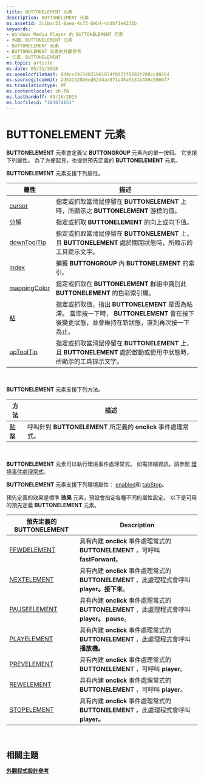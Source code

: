```yaml
---
title: BUTTONELEMENT 元素
description: BUTTONELEMENT 元素
ms.assetid: 2c1bac51-8aea-4c73-b9b4-4ddbf1e4231b
keywords:
- Windows Media Player 的 BUTTONELEMENT 元素
- 外觀，BUTTONELEMENT 元素
- BUTTONELEMENT 元素
- BUTTONELEMENT 元素的外觀參考
- 元素，BUTTONELEMENT
ms.topic: article
ms.date: 05/31/2018
ms.openlocfilehash: 0d4cc69154821981874f0072f6282f708cc4826d
ms.sourcegitcommit: 2d531328b6ed82d4ad971a45a5131b430c5866f7
ms.translationtype: MT
ms.contentlocale: zh-TW
ms.lasthandoff: 09/16/2019
ms.locfileid: "103674151"
---
```

# <a name="buttonelement-element"></a>BUTTONELEMENT 元素

**BUTTONELEMENT** 元素會定義父 **BUTTONGROUP** 元素內的單一按鈕。 它支援下列屬性。 為了方便起見，也提供預先定義的 **BUTTONELEMENT** 元素。

**BUTTONELEMENT** 元素支援下列屬性。



| 屬性                                      | 描述                                                                                                                                                                                                      |
|------------------------------------------------|------------------------------------------------------------------------------------------------------------------------------------------------------------------------------------------------------------------|
| [cursor](buttonelement-cursor.md)             | 指定或抓取當滑鼠停留在 **BUTTONELEMENT** 上時，所顯示之 **BUTTONELEMENT** 游標的值。                                                                                      |
| [分解](buttonelement-down.md)                 | 指定或抓取 **BUTTONELEMENT** 的向上或向下值。                                                                                                                                            |
| [downToolTip](buttonelement-downtooltip.md)   | 指定或抓取當滑鼠停留在 **BUTTONELEMENT** 上，且 **BUTTONELEMENT** 處於關閉狀態時，所顯示的工具提示文字。                                                                |
| [index](buttonelement-index.md)               | 捕獲 **BUTTONGROUP** 內 **BUTTONELEMENT** 的索引。                                                                                                                                         |
| [mappingColor](buttonelement-mappingcolor.md) | 指定或抓取在 **BUTTONELEMENT** 群組中識別此 **BUTTONELEMENT** 的色彩索引鍵。                                                                                                      |
| [粘](buttonelement-sticky.md)             | 指定或抓取值，指出 **BUTTONELEMENT** 是否為粘滯。 當您按一下時， **BUTTONELEMENT** 會在按下後變更狀態，並會維持在新狀態，直到再次按一下為止。 |
| [upToolTip](buttonelement-uptooltip.md)       | 指定或抓取當滑鼠停留在 **BUTTONELEMENT** 上，且 **BUTTONELEMENT** 處於啟動或使用中狀態時，所顯示的工具提示文字。                                                        |



 

**BUTTONELEMENT** 元素支援下列方法。



| 方法                           | 描述                                                            |
|----------------------------------|------------------------------------------------------------------------|
| [點擊](buttonelement-click.md) | 呼叫針對 **BUTTONELEMENT** 所定義的 **onclick** 事件處理常式。 |



 

**BUTTONELEMENT** 元素可以執行環境事件處理常式。 如需詳細資訊，請參閱 [環境事件處理常式](ambient-event-handlers.md)。

**BUTTONELEMENT** 元素支援下列環境屬性： [enabled](ambientattributes-enabled.md)和 [tabStop](ambientattributes-tabstop.md)。

預先定義的效果是標準 **效果** 元素，預設會指定各種不同的屬性設定。 以下是可用的預先定義 **BUTTONELEMENT** 元素。



| 預先定義的 BUTTONELEMENT         | Description                                                                                               |
|----------------------------------|-----------------------------------------------------------------------------------------------------------|
| [FFWDELEMENT](ffwdelement.md)   | 具有內建 **onclick** 事件處理常式的 **BUTTONELEMENT** ，可呼叫 **fastForward**。 |
| [NEXTELEMENT](nextelement.md)   | 具有內建 **onclick** 事件處理常式的 **BUTTONELEMENT** ，此處理程式會呼叫 **player。接下來**。        |
| [PAUSEELEMENT](pauseelement.md) | 具有內建 **onclick** 事件處理常式的 **BUTTONELEMENT** ，此處理程式會呼叫 **player。 pause**。       |
| [PLAYELEMENT](playerelement.md) | 具有內建 **onclick** 事件處理常式的 **BUTTONELEMENT** ，此處理程式會呼叫 **播放機。**        |
| [PREVELEMENT](prevelement.md)   | 具有內建 **onclick** 事件處理常式的 **BUTTONELEMENT** ，可呼叫 **player**。    |
| [REWELEMENT](rewelement.md)     | 具有內建 **onclick** 事件處理常式的 **BUTTONELEMENT** ，可呼叫 **player**。      |
| [STOPELEMENT](stopelement.md)   | 具有內建 **onclick** 事件處理常式的 **BUTTONELEMENT** ，此處理程式會呼叫 **player。**        |



 

## <a name="related-topics"></a>相關主題

<dl> <dt>

[**外觀程式設計參考**](skin-programming-reference.md)
</dt> </dl>

 

 




